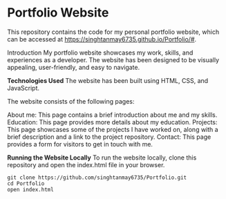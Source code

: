 # Portfolio Website
This repository contains the code for my personal portfolio website, which can be accessed at https://singhtanmay6735.github.io/Portfolio/#.

Introduction
My portfolio website showcases my work, skills, and experiences as a developer. The website has been designed to be visually appealing, user-friendly, and easy to navigate.

**Technologies Used**
The website has been built using HTML, CSS, and JavaScript.

The website consists of the following pages:

About me: This page contains a brief introduction about me and my skills.
Education: This page provides more details about my education.
Projects: This page showcases some of the projects I have worked on, along with a brief description and a link to the project repository.
Contact: This page provides a form for visitors to get in touch with me.


**Running the Website Locally**
To run the website locally, clone this repository and open the index.html file in your browser.

```
git clone https://github.com/singhtanmay6735/Portfolio.git
cd Portfolio
open index.html
```
